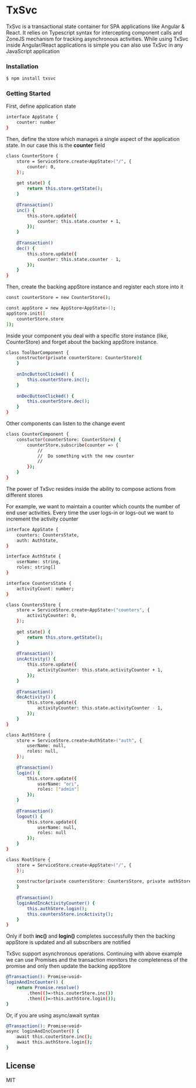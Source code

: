 # TxSvc

TxSvc is a transactional state container for SPA applications like Angular & React. 
It relies on Typescript syntax for intercepting component calls and ZoneJS mechanism for tracking asynchronous activities. While using TxSvc inside Angular/React applications is simple you can also use TxSvc in any JavaScript application

### Installation

```sh
$ npm install txsvc
```

### Getting Started

First, define application state

```sh
interface AppState {
    counter: number
}
```
Then, define the store which manages a single aspect of the application state. In our case this is the **counter** field

```sh
class CounterStore {
    store = ServiceStore.create<AppState>("/", {
        counter: 0,
    });
    
    get state() {
        return this.store.getState();
    }
    
    @Transaction()
    inc() {
        this.store.update({
            counter: this.state.counter + 1,
        });
    }
    
    @Transaction()
    dec() {
        this.store.update({
            counter: this.state.counter - 1,
        });
    }
}
```

Then, create the backing appStore instance and register each store into it

```sh
const counterStore = new CounterStore();

const appStore = new AppStore<AppState>();
appStore.init([
    counterStore.store
]);
```

Inside your component you deal with a specific store instance (like, CounterStore) and forget about the backing appStore instance.

```sh
class ToolbarComponent {
    constructor(private counterStore: CounterStore){
    }
    
    onIncButtonClicked() {
        this.counterStore.inc();
    }
    
    onDecButtonClicked() {
        this.counterStore.dec();
    }
}
```

Other components can listen to the change event 

```sh
class CounterComponent {
    constuctor(counterStore: CounterStore) {
        counterStore.subscribe(counter => {
            //
            //  Do something with the new counter
            //
        });
    }
}
```

The power of TxSvc resides inside the ability to compose actions from different stores

For example, we want to maintain a counter which counts the number of end user activities. Every time the user logs-in or logs-out we want to increment the activity counter

```sh
interface AppState {
    counters: CountersState,
    auth: AuthState,
}

interface AuthState {
    userName: string,
    roles: string[]
}

interface CountersState {
    activityCount: number;
}

class CountersStore {
    store = ServiceStore.create<AppState>("counters", {
        activityCounter: 0,
    });
    
    get state() {
        return this.store.getState();
    }
    
    @Transaction()
    incActivity() {
        this.store.update({
            activityCounter: this.state.activityCounter + 1,
        });
    }
    
    @Transaction()
    decActivity() {
        this.store.update({
            activityCounter: this.state.activityCounter - 1,
        });
    }
}

class AuthStore {
    store = ServiceStore.create<AuthState>("auth", {
        userName: null,
        roles: null,
    });
    
    @Transaction()
    login() {
        this.store.update({
            userName: "ori",
            roles: ["admin"]
        });
    }
    
    @Transaction()
    logout() {
        this.store.update({
            userName: null,
            roles: null
        });
    }
}

class RootStore {
    store = ServiceStore.create<AppState>("/", {
    });
    
    constructor(private countersStore: CountersStore, private authStore: AuthStore){
    }
    
    @Transaction()
    loginAndIncActivityCounter() {
        this.authStore.login();
        this.countersStore.incActivity();
    }
}

```

Only if both **inc()** and **login()** completes successfully then the backing appStore is updated and all subscribers are notified

TxSvc support asynchronous operations. Continuing with above example we can use Promises and the transaction monitors the completeness of the promise and only then update the backing appStore

```sh
@Transaction(): Promise<void>
loginAndIncCounter() {
    return Promise.resolve()
        .then(()=>this.couterStore.inc())
        .then(()=>this.authStore.login());
}
```

Or, if you are using async/await syntax

```sh
@Transaction(): Promise<void>
async loginAndIncCounter() {
    await this.couterStore.inc();
    await this.authStore.login();
}
```
License
----

MIT
